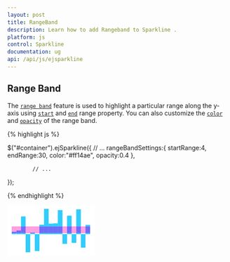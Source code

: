 ```yaml
---
layout: post
title: RangeBand
description: Learn how to add Rangeband to Sparkline .
platform: js
control: Sparkline
documentation: ug
api: /api/js/ejsparkline
---
```


## Range Band  

The [`range band`](../api/ejsparkline#members:rangebandsettings) feature is used to highlight a particular range along the y-axis using [`start`](../api/ejsparkline#members:rangebandsettings-startrange) and [`end`](../api/ejsparkline#members:rangebandsettings-endrange) range property. You can also customize the [`color`](../api/ejsparkline#members:rangebandsettings-color) and [`opacity`](../api/ejsparkline#members:rangebandsettings-opacity) of the range band. 

{% highlight js %}

$("#container").ejSparkline({
            // ...
            rangeBandSettings:{
                startRange:4,
                endRange:30,
                color:"#ff14ae",
                opacity:0.4
            },

            // ...
});

{% endhighlight %}

![](/js/Sparkline/Range-Band_images/Range-Band_img1.png)

